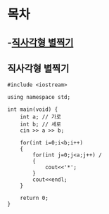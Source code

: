 # 목차   

-[직사각형 별찍기](#직사각형-별찍기)  
---
## 직사각형 별찍기
```
#include <iostream>

using namespace std;

int main(void) {
    int a; // 가로
    int b; // 세로
    cin >> a >> b;
    
    for(int i=0;i<b;i++)
    {
        for(int j=0;j<a;j++) /
        {
            cout<<'*';
        }
        cout<<endl;
    }

    return 0;
}
```

